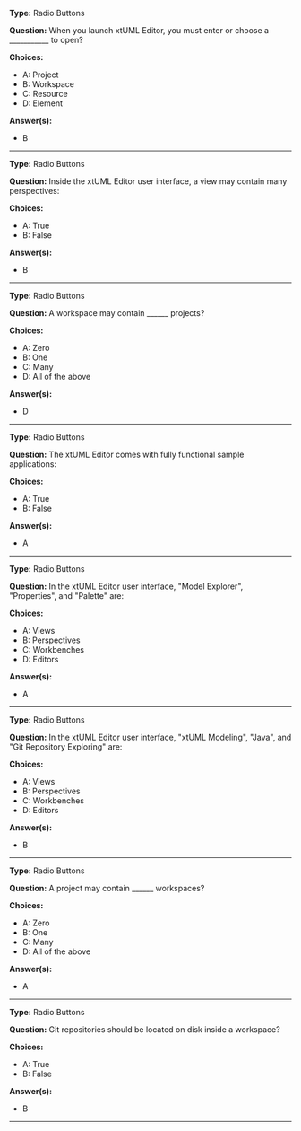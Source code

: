__Type:__ Radio Buttons

__Question:__ When you launch xtUML Editor, you must enter or choose a ___________ to open?

__Choices:__
  - A: Project
  - B: Workspace
  - C: Resource
  - D: Element

__Answer(s):__
  - B
  
----

__Type:__ Radio Buttons 

__Question:__ Inside the xtUML Editor user interface, a view may contain many perspectives: 

__Choices:__
  - A: True
  - B: False
  
__Answer(s):__
  - B

----

__Type:__ Radio Buttons

__Question:__ A workspace may contain ______ projects?

__Choices:__
  - A: Zero
  - B: One
  - C: Many
  - D: All of the above

__Answer(s):__
  - D
  
----

__Type:__ Radio Buttons 

__Question:__ The xtUML Editor comes with fully functional sample applications:

__Choices:__
  - A: True
  - B: False
  
__Answer(s):__
  - A

----

__Type:__  Radio Buttons

__Question:__ In the xtUML Editor user interface, "Model Explorer", "Properties", and "Palette" are:

__Choices:__
  - A:  Views
  - B:  Perspectives
  - C:  Workbenches
  - D:  Editors
  
__Answer(s):__
  - A

----

__Type:__  Radio Buttons

__Question:__ In the xtUML Editor user interface, "xtUML Modeling", "Java", and "Git Repository Exploring" are:

__Choices:__
  - A:  Views
  - B:  Perspectives
  - C:  Workbenches
  - D:  Editors
  
__Answer(s):__
  - B
  
----

__Type:__ Radio Buttons

__Question:__ A project may contain ______ workspaces?

__Choices:__
  - A: Zero
  - B: One
  - C: Many
  - D: All of the above

__Answer(s):__
  - A

----

__Type:__ Radio Buttons

__Question:__ Git repositories should be located on disk inside a workspace?

__Choices:__ 
  - A: True
  - B: False
  
__Answer(s):__
  - B

----
  
